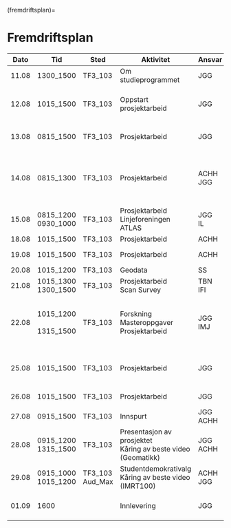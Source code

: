 (fremdriftsplan)=
# Fremdriftsplan

| Dato  | Tid | Sted | Aktivitet | Ansvar |  Merknad |
| --- | --- | --- | --- | --- | --- |
| 11.08 | 1300_1500 | TF3_103 | Om studieprogrammet  | JGG | Hva er geomatikk? |
| 12.08 | 1015_1500 | TF3_103 | Oppstart prosjektarbeid | JGG | Hva er en student? <br> Hvilke oppgaver skal løses? |                
| 13.08 | 0815_1500 | TF3_103 | Prosjektarbeid | JGG | [Tegne kart](/oppgaver/synfaring.md) <br> [Georeferering i QGIS](/bruksanvisninger/qgis_georef.md) |
| 14.08 | 0815_1300 | TF3_103 | Prosjektarbeid | ACHH <br> JGG | [Hvordan lage video?](/oppgaver/video_intro.md) <br> [Introduksjon til Google Earth](/oppgaver/google_earth.md) <br> Terrestriske referansesystemer |
| 15.08 | 0815_1200 <br> 0930_1000 | TF3_103 | Prosjektarbeid <br> Linjeforeningen ATLAS | JGG <br> IL | [Hvor høyt er tuntreet?](/oppgaver/tuntreet.md) <br> Presentasjon |
| 18.08 | 1015_1500 | TF3_103 | Prosjektarbeid | ACHH | [3D Scanning](/oppgaver/3d_scanning.md) |
| 19.08 | 1015_1500 | TF3_103 | Prosjektarbeid | ACHH | [Måle punkt med gnss](/oppgaver/gnss_punkt.md) |
| 20.08 | 1015_1200 | TF3_103 | Geodata | SS | [Eget program](/bilder/program_geodata.png) |
| 21.08 | 1015_1300 <br> 1300_1500 | TF3_103 | Prosjektarbeid <br> Scan Survey | TBN <br> IFI | [Orienteringsløp korteste vei](/oppgaver/orienteringslop.md) |
| 22.08 | 1015_1200 <br> <br> 1315_1500 | TF3_103 | Forskning <br> Masteroppgaver <br> Prosjektarbeid | JGG <br> IMJ | Hva venter i andre enden? <br> Hvorfor valgte dere geomatikk? <br> [Rebusløp på Campus](/oppgaver/rebuslop.md) |
| 25.08 | 1015_1500 | TF3_103 | Prosjektarbeid | JGG | [Bygg din egen GNSS mottaker](/oppgaver/gnss_bygge.md) <br> [Introduksjon til Python](/bruksanvisninger/python_intro.ipynb) |
| 26.08 | 1015_1500 | TF3_103 | Prosjektarbeid | JGG | [Hvor nøyaktig er GNSS?](/oppgaver/gnss_noyaktighet.md) |
| 27.08 | 0915_1500 | TF3_103 | Innspurt | JGG <br> ACHH | Lage presentasjon <br> Finpusse video |
| 28.08 | 0915_1200 <br> 1315_1500 | TF3_103 | Presentasjon av prosjektet <br> Kåring av beste video (Geomatikk) | JGG <br> ACHH | <br> Avstemning |
| 29.08 | 0915_1000 <br> 1015_1200 | TF3_103 <br> Aud_Max | Studentdemokrativalg <br> Kåring av beste video (IMRT100) | ACHH <br> JGG | Gjennomføring av valg <br> Avstemning |
| 01.09 | 1600 | | Innlevering | JGG | Siste frist for innlevering av prosjektrapport |
